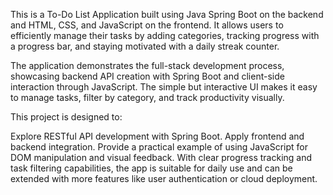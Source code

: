 This is a To-Do List Application built using Java Spring Boot on the backend and HTML, CSS, and JavaScript on the frontend. It allows users to efficiently manage their tasks by adding categories, tracking progress with a progress bar, and staying motivated with a daily streak counter.

The application demonstrates the full-stack development process, showcasing backend API creation with Spring Boot and client-side interaction through JavaScript. The simple but interactive UI makes it easy to manage tasks, filter by category, and track productivity visually.

This project is designed to:

Explore RESTful API development with Spring Boot.
Apply frontend and backend integration.
Provide a practical example of using JavaScript for DOM manipulation and visual feedback.
With clear progress tracking and task filtering capabilities, the app is suitable for daily use and can be extended with more features like user authentication or cloud deployment.

